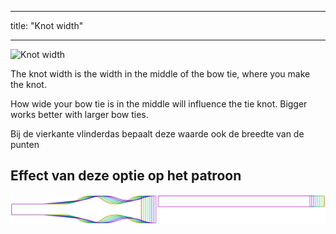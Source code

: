 - - -
title: "Knot width"
- - -

![Knot width](knotwidth.svg)

The knot width is the width in the middle of the bow tie, where you make the knot.

How wide your bow tie is in the middle will influence the tie knot. Bigger works better with larger bow ties.

<Note>

Bij de vierkante vlinderdas bepaalt deze waarde ook de breedte van de punten

</Note>

## Effect van deze optie op het patroon

![This image shows the effect of this option by superimposing several variants that have a different value for this option](benjamin_knotwidth_sample.svg "Effect of this option on the pattern")
